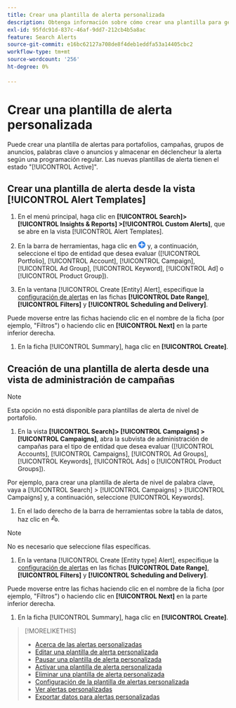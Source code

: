 ```yaml
---
title: Crear una plantilla de alerta personalizada
description: Obtenga información sobre cómo crear una plantilla para generar alertas personalizadas.
exl-id: 95fdc91d-837c-46af-9dd7-212cb4b5a8ac
feature: Search Alerts
source-git-commit: e16bc62127a708de8f4deb1eddfa53a14405cbc2
workflow-type: tm+mt
source-wordcount: '256'
ht-degree: 0%

---
```


# Crear una plantilla de alerta personalizada

Puede crear una plantilla de alertas para portafolios, campañas, grupos de anuncios, palabras clave o anuncios y almacenar en déclencheur la alerta según una programación regular. Las nuevas plantillas de alerta tienen el estado &quot;[!UICONTROL Active]&quot;.

## Crear una plantilla de alerta desde la vista [!UICONTROL Alert Templates]

1. En el menú principal, haga clic en **[!UICONTROL Search]> [!UICONTROL Insights & Reports] >[!UICONTROL Custom Alerts]**, que se abre en la vista [!UICONTROL Alert Templates].

1. En la barra de herramientas, haga clic en ![Crear](/help/search-social-commerce/assets/add.png "Crear") y, a continuación, seleccione el tipo de entidad que desea evaluar ([!UICONTROL Portfolio], [!UICONTROL Account], [!UICONTROL Campaign], [!UICONTROL Ad Group], [!UICONTROL Keyword], [!UICONTROL Ad] o [!UICONTROL Product Group]).

1. En la ventana [!UICONTROL Create \[Entity\] Alert], especifique la [configuración de alertas](alert-template-settings.md) en las fichas **[!UICONTROL Date Range]**, **[!UICONTROL Filters]** y **[!UICONTROL Scheduling and Delivery]**.

Puede moverse entre las fichas haciendo clic en el nombre de la ficha (por ejemplo, &quot;Filtros&quot;) o haciendo clic en **[!UICONTROL Next]** en la parte inferior derecha.

1. En la ficha [!UICONTROL Summary], haga clic en **[!UICONTROL Create]**.

## Creación de una plantilla de alerta desde una vista de administración de campañas

>[!NOTE]
>
>Esta opción no está disponible para plantillas de alerta de nivel de portafolio.

1. En la vista **[!UICONTROL Search]> [!UICONTROL Campaigns] >[!UICONTROL Campaigns]**, abra la subvista de administración de campañas para el tipo de entidad que desea evaluar ([!UICONTROL Accounts], [!UICONTROL Campaigns], [!UICONTROL Ad Groups], [!UICONTROL Keywords], [!UICONTROL Ads] o [!UICONTROL Product Groups]).

Por ejemplo, para crear una plantilla de alerta de nivel de palabra clave, vaya a [!UICONTROL Search] > [!UICONTROL Campaigns] > [!UICONTROL Campaigns] y, a continuación, seleccione [!UICONTROL Keywords].

1. En el lado derecho de la barra de herramientas sobre la tabla de datos, haz clic en ![Crear alerta](/help/search-social-commerce/assets/add-alert.png "Crear alerta").

>[!NOTE]
>
>No es necesario que seleccione filas específicas.

1. En la ventana [!UICONTROL Create \[Entity type\] Alert], especifique la [configuración de alertas](alert-template-settings.md) en las fichas **[!UICONTROL Date Range]**, **[!UICONTROL Filters]** y **[!UICONTROL Scheduling and Delivery]**.

Puede moverse entre las fichas haciendo clic en el nombre de la ficha (por ejemplo, &quot;Filtros&quot;) o haciendo clic en **[!UICONTROL Next]** en la parte inferior derecha.

1. En la ficha [!UICONTROL Summary], haga clic en **[!UICONTROL Create]**.

>[!MORELIKETHIS]
>
>* [Acerca de las alertas personalizadas](alert-about.md)
>* [Editar una plantilla de alerta personalizada](alert-template-edit.md)
>* [Pausar una plantilla de alerta personalizada](alert-template-pause.md)
>* [Activar una plantilla de alerta personalizada](alert-template-activate.md)
>* [Eliminar una plantilla de alerta personalizada](alert-template-delete.md)
>* [Configuración de la plantilla de alertas personalizada](alert-template-settings.md)
>* [Ver alertas personalizadas](alert-view.md)
>* [Exportar datos para alertas personalizadas](alert-export-data.md)
